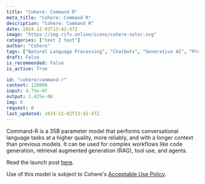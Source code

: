 ```yaml
---
title: "Cohere: Command R"
meta_title: "Cohere: Command R"
description: "Cohere: Command R"
date: 2024-12-02T13:42:47Z
image: "https://img.rifx.online/icons/cohere-color.svg"
categories: ["text 2 text"]
author: "Cohere"
tags: ["Natural Language Processing", "Chatbots", "Generative AI", "Programming", "Technology/Web"]
draft: False
is_recommended: False
is_active: True

id: "cohere/command-r"
context: 128000
input: 4.75e-07
output: 1.425e-06
img: 0
request: 0
last_updated: 2024-12-02T13:42:47Z
---
```


Command-R is a 35B parameter model that performs conversational language tasks at a higher quality, more reliably, and with a longer context than previous models. It can be used for complex workflows like code generation, retrieval augmented generation (RAG), tool use, and agents.

Read the launch post [here](https://txt.cohere.com/command-r/).

Use of this model is subject to Cohere's [Acceptable Use Policy](https://docs.cohere.com/docs/c4ai-acceptable-use-policy).


